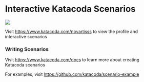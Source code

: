 # Interactive Katacoda Scenarios

[![](http://shields.katacoda.com/katacoda/novartisss/count.svg)](https://www.katacoda.com/novartisss "Get your profile on Katacoda.com")

Visit https://www.katacoda.com/novartisss to view the profile and interactive scenarios

### Writing Scenarios
Visit https://www.katacoda.com/docs to learn more about creating Katacoda scenarios

For examples, visit https://github.com/katacoda/scenario-example
